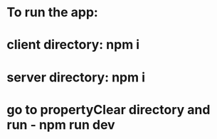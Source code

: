 # To run the app:
# client directory: npm i
# server directory: npm i
# go to propertyClear directory and run - npm run dev